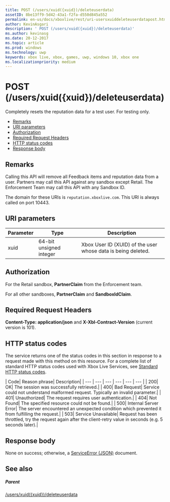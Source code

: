 ```yaml
---
title: POST (/users/xuid({xuid})/deleteuserdata)
assetID: 8be13ff9-5d42-43a1-f2fa-d550d845a552
permalink: en-us/docs/xboxlive/rest/uri-usersxuiddeleteuserdatapost.html
author: KevinAsgari
description: ' POST (/users/xuid({xuid})/deleteuserdata)'
ms.author: kevinasg
ms.date: 20-12-2017
ms.topic: article
ms.prod: windows
ms.technology: uwp
keywords: xbox live, xbox, games, uwp, windows 10, xbox one
ms.localizationpriority: medium
---
```



# POST (/users/xuid({xuid})/deleteuserdata)
Completely resets the reputation data for a test user. For testing only.

  * [Remarks](#ID4EQ)
  * [URI parameters](#ID4E5)
  * [Authorization](#ID4EJB)
  * [Required Request Headers](#ID4E3B)
  * [HTTP status codes](#ID4EHC)
  * [Response body](#ID4EJF)

<a id="ID4EQ"></a>


## Remarks

Calling this API will remove all Feedback items and reputation data from a user. Partners may call this API against any sandbox except Retail. The Enforcement Team may call this API with any Sandbox ID.

The domain for these URIs is `reputation.xboxlive.com`. This URI is always called on port 10443.

<a id="ID4E5"></a>


## URI parameters

| Parameter| Type| Description|
| --- | --- | --- |
| xuid| 64-bit unsigned integer| Xbox User ID (XUID) of the user whose data is being deleted.|

<a id="ID4EJB"></a>


## Authorization

For the Retail sandbox, **PartnerClaim** from the Enforcement team.

For all other sandboxes, **PartnerClaim** and **SandboxIdClaim**.

<a id="ID4E3B"></a>


## Required Request Headers

**Content-Type: application/json** and **X-Xbl-Contract-Version** (current version is 101).

<a id="ID4EHC"></a>


## HTTP status codes

The service returns one of the status codes in this section in response to a request made with this method on this resource. For a complete list of standard HTTP status codes used with Xbox Live Services, see [Standard HTTP status codes](../../additional/httpstatuscodes.md).

| Code| Reason phrase| Description|
| --- | --- | --- | --- | --- | --- |
| 200| OK| The session was successfully retrieved.|
| 400| Bad Request| Service could not understand malformed request. Typically an invalid parameter.|
| 401| Unauthorized| The request requires user authentication.|
| 404| Not Found| The specified resource could not be found.|
| 500| Internal Server Error| The server encountered an unexpected condition which prevented it from fulfilling the request.|
| 503| Service Unavailable| Request has been throttled, try the request again after the client-retry value in seconds (e.g. 5 seconds later).|

<a id="ID4EJF"></a>


## Response body

None on success; otherwise, a [ServiceError (JSON)](../../json/json-serviceerror.md) document.

<a id="ID4EWF"></a>


## See also

<a id="ID4EYF"></a>


##### Parent

[/users/xuid({xuid})/deleteuserdata](uri-usersxuiddeleteuserdata.md)
